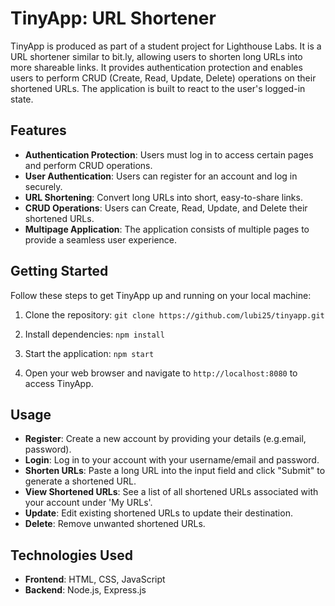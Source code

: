 # TinyApp: URL Shortener

TinyApp is produced as part of a student project for Lighthouse Labs. It is a URL shortener similar to bit.ly, allowing users to shorten long URLs into more shareable links. It provides authentication protection and enables users to perform CRUD (Create, Read, Update, Delete) operations on their shortened URLs. The application is built to react to the user's logged-in state.

## Features

- **Authentication Protection**: Users must log in to access certain pages and perform CRUD operations.
- **User Authentication**: Users can register for an account and log in securely.
- **URL Shortening**: Convert long URLs into short, easy-to-share links.
- **CRUD Operations**: Users can Create, Read, Update, and Delete their shortened URLs.
- **Multipage Application**: The application consists of multiple pages to provide a seamless user experience.

## Getting Started

Follow these steps to get TinyApp up and running on your local machine:

1. Clone the repository:
```git clone https://github.com/lubi25/tinyapp.git```

2. Install dependencies:
```npm install```

3. Start the application:
```npm start```

4. Open your web browser and navigate to `http://localhost:8080` to access TinyApp.

## Usage

- **Register**: Create a new account by providing your details (e.g.email, password).
- **Login**: Log in to your account with your username/email and password.
- **Shorten URLs**: Paste a long URL into the input field and click "Submit" to generate a shortened URL.
- **View Shortened URLs**: See a list of all shortened URLs associated with your account under 'My URLs'.
- **Update**: Edit existing shortened URLs to update their destination.
- **Delete**: Remove unwanted shortened URLs.

## Technologies Used

- **Frontend**: HTML, CSS, JavaScript
- **Backend**: Node.js, Express.js
